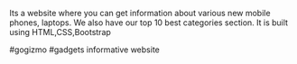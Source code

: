 Its a website where you can get information about various new mobile phones, laptops. 
We also have our top 10 best categories section.
It is built using HTML,CSS,Bootstrap

#gogizmo
#gadgets informative website

